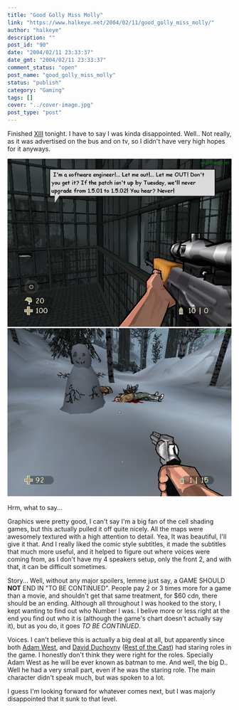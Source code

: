 ```yaml
---
title: "Good Golly Miss Molly"
link: "https://www.halkeye.net/2004/02/11/good_golly_miss_molly/"
author: "halkeye"
description: ""
post_id: "90"
date: "2004/02/11 23:33:37"
date_gmt: "2004/02/11 23:33:37"
comment_status: "open"
post_name: "good_golly_miss_molly"
status: "publish"
category: "Gaming"
tags: []
cover: "../cover-image.jpg"
post_type: "post"
---
```


Finished [XIII](http://www.xiii-thegame.com/) tonight. I have to say I was kinda disappointed. Well.. Not really, as it was advertised on the bus and on tv, so I didn't have very high hopes for it anyways.

![](clp00014.png)
![](clp00007.png)

Hrm, what to say...

Graphics were pretty good, I can't say I'm a big fan of the cell shading games, but this actually pulled it off quite nicely. All the maps were awesomely textured with a high attention to detail. Yea, It was beautiful, I'll give it that. And I really liked the comic style subtitles, it made the subtitles that much more useful, and it helped to figure out where voices were coming from, as I don't have my 4 speakers setup, only the front 2, and with that, it can be difficult sometimes.

Story... Well, without any major spoilers, lemme just say, a GAME SHOULD **NOT** END IN "TO BE CONTINUED". People pay 2 or 3 times more for a game than a movie, and shouldn't get that same treatment, for $60 cdn, there should be an ending. Although all throughout I was hooked to the story, I kept wanting to find out who Number I was. I belive more or less right at the end you find out who it is (although the game's chart doesn't actually say it), but as you do, it goes _TO BE CONTINUED_.

Voices. I can't believe this is actually a big deal at all, but apparently since both [Adam West](http://www.imdb.com/name/nm0001842/), and [David Duchovny](http://www.imdb.com/name/nm0000141/) ([Rest of the Cast](http://www.imdb.com/title/tt0365948/)) had staring roles in the game. I honestly don't think they were right for the roles. Specially Adam West as he will be ever known as batman to me. And well, the big D.. Well he had a very small part, even if he was the staring role. The main character didn't speak much, but was spoken to a lot.

I guess I'm looking forward for whatever comes next, but I was majorly disappointed that it sunk to that level.
